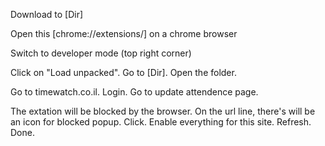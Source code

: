 Download to [Dir]

Open this [chrome://extensions/] on a chrome browser

Switch to developer mode (top right corner)

Click on "Load unpacked". Go to [Dir]. Open the folder.

Go to timewatch.co.il. Login. Go to update attendence page.

The extation will be blocked by the browser. On the url line, there's will be an icon for blocked popup. Click. Enable everything for this site. Refresh. Done.
